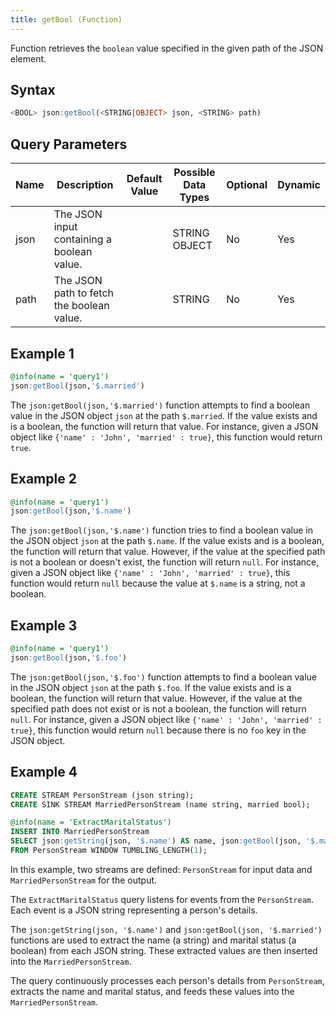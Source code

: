 ```yaml
---
title: getBool (Function)
---
```


Function retrieves the `boolean` value specified in the given path of the JSON element.

## Syntax

```sql
<BOOL> json:getBool(<STRING|OBJECT> json, <STRING> path)
```

## Query Parameters

| Name | Description   | Default Value | Possible Data Types | Optional | Dynamic |
|------|---------------|---------------|---------------------|----------|---------|
| json | The JSON input containing a boolean value. |        | STRING OBJECT    | No       | Yes   |
| path | The JSON path to fetch the boolean value. |          | STRING      | No       | Yes    |

## Example 1

```sql
@info(name = 'query1')
json:getBool(json,'$.married')
```

The `json:getBool(json,'$.married')` function attempts to find a boolean value in the JSON object `json` at the path `$.married`. If the value exists and is a boolean, the function will return that value. For instance, given a JSON object like `{'name' : 'John', 'married' : true}`, this function would return `true`.

## Example 2

```sql
@info(name = 'query1')
json:getBool(json,'$.name')
```

The `json:getBool(json,'$.name')` function tries to find a boolean value in the JSON object `json` at the path `$.name`. If the value exists and is a boolean, the function will return that value. However, if the value at the specified path is not a boolean or doesn't exist, the function will return `null`. For instance, given a JSON object like `{'name' : 'John', 'married' : true}`, this function would return `null` because the value at `$.name` is a string, not a boolean.

## Example 3

```sql
@info(name = 'query1')
json:getBool(json,'$.foo')
```

The `json:getBool(json,'$.foo')` function attempts to find a boolean value in the JSON object `json` at the path `$.foo`. If the value exists and is a boolean, the function will return that value. However, if the value at the specified path does not exist or is not a boolean, the function will return `null`. For instance, given a JSON object like `{'name' : 'John', 'married' : true}`, this function would return `null` because there is no `foo` key in the JSON object.

## Example 4

```sql
CREATE STREAM PersonStream (json string);
CREATE SINK STREAM MarriedPersonStream (name string, married bool);

@info(name = 'ExtractMaritalStatus')
INSERT INTO MarriedPersonStream
SELECT json:getString(json, '$.name') AS name, json:getBool(json, '$.married') AS married
FROM PersonStream WINDOW TUMBLING_LENGTH(1);
```

In this example, two streams are defined: `PersonStream` for input data and `MarriedPersonStream` for the output.

The `ExtractMaritalStatus` query listens for events from the `PersonStream`. Each event is a JSON string representing a person's details.

The `json:getString(json, '$.name')` and `json:getBool(json, '$.married')` functions are used to extract the name (a string) and marital status (a boolean) from each JSON string. These extracted values are then inserted into the `MarriedPersonStream`.

The query continuously processes each person's details from `PersonStream`, extracts the name and marital status, and feeds these values into the `MarriedPersonStream`.
